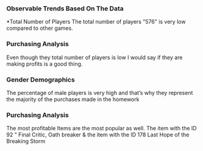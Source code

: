 
### Observable Trends Based On The Data

*Total Number of Players
 The total number of players "576" is very low compared to other games.

### Purchasing Analysis

Even though they total number of players is low I would say if they are making profits is a good thing.

### Gender Demographics

The percentage of male players is very high and that’s why they represent the majority of the purchases made in the homework

### Purchasing Analysis 

The most profitable Items are the most popular as well. The item with the ID 92 " Final Critic, Oath breaker & the item with the ID 178 Last Hope of the Breaking Storm	
